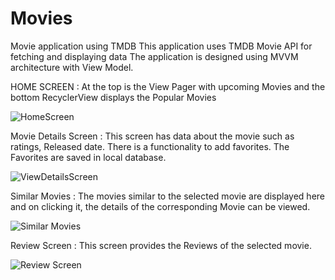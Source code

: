 # Movies
Movie application using TMDB
This application uses TMDB Movie API for fetching and displaying data
The application is designed using MVVM architecture with View Model.

HOME SCREEN : 
At the top is the View Pager with upcoming Movies and the bottom RecyclerView displays the Popular Movies

![HomeScreen](https://user-images.githubusercontent.com/98895556/152181727-26575c1e-930c-44f7-91cc-4c12d36623a5.png)

Movie Details Screen : 
This screen has data about the movie such as ratings, Released date. There is a functionality to add favorites. The Favorites are saved in local database.

![ViewDetailsScreen](https://user-images.githubusercontent.com/98895556/152182156-0863416f-e4e5-4db1-9546-ada22dc438a2.png)

Similar Movies : 
The movies similar to the selected movie are displayed here and on clicking it, the details of the corresponding Movie can be viewed.

![Similar Movies](https://user-images.githubusercontent.com/98895556/152182460-d981a62a-2daf-405c-a861-63cd80094fbf.png)

Review Screen : 
This screen provides the Reviews of the selected movie.

![Review Screen](https://user-images.githubusercontent.com/98895556/152182736-498f51a5-6fa8-4ae1-9e86-7ceec7dad985.png)
